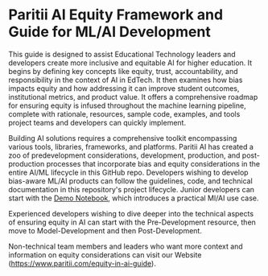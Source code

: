 # Paritii AI Equity Framework and Guide for ML/AI Development
This guide is designed to assist Educational Technology leaders and developers create more inclusive and equitable AI for higher education. It begins by defining key concepts like equity, trust, accountability, and responsibility in the context of AI in EdTech. It then examines how bias impacts equity and how addressing it can improve student outcomes, institutional metrics, and product value. It offers a comprehensive roadmap for ensuring equity is infused throughout the machine learning pipeline, complete with rationale, resources, sample code, examples, and tools project teams and developers can quickly implement.

Building AI solutions requires a comprehensive toolkit encompassing various tools, libraries, frameworks, and platforms. Paritii AI has created a zoo of predevelopment considerations, development, production, and post-production processes that incorporate bias and equity considerations in the entire AI/ML lifecycle in this GitHub repo.
Developers wishing to develop bias-aware ML/AI products can follow the guidelines, code, and technical documentation in this repository's project lifecycle. 
Junior developers can start with the [Demo Notebook](https://github.com/Paritii-LLC/equity-in-ai-guide/blob/main/Model%20Development/Model_Development.ipynb), which introduces a practical Ml/AI use case. 

Experienced developers wishing to dive deeper into the technical aspects of ensuring equity in AI can start with the Pre-Development resource, then move to Model-Development and then Post-Development.

Non-technical team members and leaders who want more context and information on equity considerations can visit our Website (https://www.paritii.com/equity-in-ai-guide).
